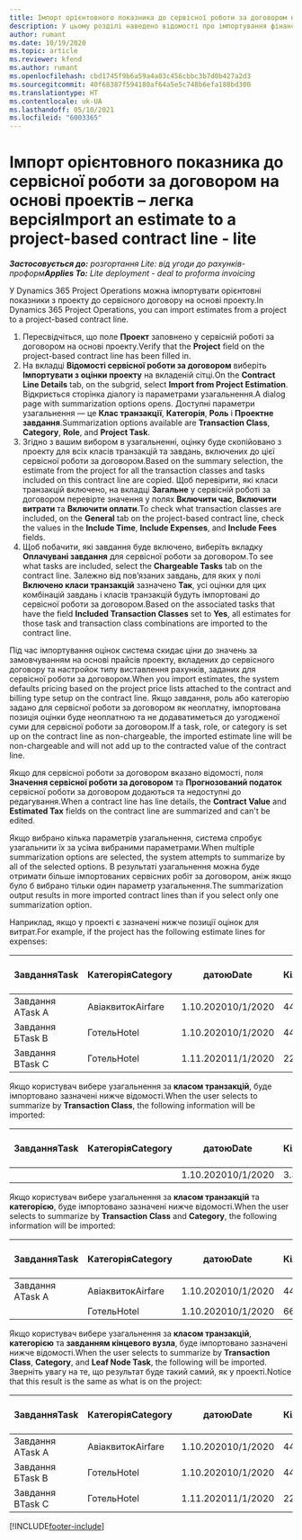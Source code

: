 ```yaml
---
title: Імпорт орієнтовного показника до сервісної роботи за договором на основі проектів – легка версія
description: У цьому розділі наведено відомості про імпортування фінансових оцінок з проекту до сервісної роботи за договором.
author: rumant
ms.date: 10/19/2020
ms.topic: article
ms.reviewer: kfend
ms.author: rumant
ms.openlocfilehash: cbd1745f9b6a59a4a03c456cbbc3b7d0b427a2d3
ms.sourcegitcommit: 40f68387f594180af64a5e5c748b6efa188bd300
ms.translationtype: HT
ms.contentlocale: uk-UA
ms.lasthandoff: 05/10/2021
ms.locfileid: "6003365"
---
```

# <a name="import-an-estimate-to-a-project-based-contract-line---lite"></a><span data-ttu-id="c58e4-103">Імпорт орієнтовного показника до сервісної роботи за договором на основі проектів – легка версія</span><span class="sxs-lookup"><span data-stu-id="c58e4-103">Import an estimate to a project-based contract line - lite</span></span>

<span data-ttu-id="c58e4-104">_**Застосовується до:** розгортання Lite: від угоди до рахунків-проформ_</span><span class="sxs-lookup"><span data-stu-id="c58e4-104">_**Applies To:** Lite deployment - deal to proforma invoicing_</span></span>

<span data-ttu-id="c58e4-105">У Dynamics 365 Project Operations можна імпортувати орієнтовні показники з проекту до сервісного договору на основі проекту.</span><span class="sxs-lookup"><span data-stu-id="c58e4-105">In Dynamics 365 Project Operations, you can import estimates from a project to a project-based contract line.</span></span>

1. <span data-ttu-id="c58e4-106">Пересвідчіться, що поле **Проект** заповнено у сервісній роботі за договором на основі проекту.</span><span class="sxs-lookup"><span data-stu-id="c58e4-106">Verify that the **Project** field on the project-based contract line has been filled in.</span></span>
2. <span data-ttu-id="c58e4-107">На вкладці **Відомості сервісної роботи за договором** виберіть **Імпортувати з оцінки проекту** на вкладеній сітці.</span><span class="sxs-lookup"><span data-stu-id="c58e4-107">On the **Contract Line Details** tab, on the subgrid, select **Import from Project Estimation**.</span></span> <span data-ttu-id="c58e4-108">Відкриється сторінка діалогу із параметрами узагальнення.</span><span class="sxs-lookup"><span data-stu-id="c58e4-108">A dialog page with summarization options opens.</span></span> <span data-ttu-id="c58e4-109">Доступні параметри узагальнення — це **Клас транзакції**, **Категорія**, **Роль** і **Проектне завдання**.</span><span class="sxs-lookup"><span data-stu-id="c58e4-109">Summarization options available are **Transaction Class**, **Category**, **Role**, and **Project Task**.</span></span>
3. <span data-ttu-id="c58e4-110">Згідно з вашим вибором в узагальненні, оцінку буде скопійовано з проекту для всіх класів транзакцій та завдань, включених до цієї сервісної роботи за договором.</span><span class="sxs-lookup"><span data-stu-id="c58e4-110">Based on the summary selection, the estimate from the project for all the transaction classes and tasks included on this contract line are copied.</span></span> <span data-ttu-id="c58e4-111">Щоб перевірити, які класи транзакцій включено, на вкладці **Загальне** у сервісній роботі за договором перевірте значення у полях **Включити час**, **Включити витрати** та **Включити оплати**.</span><span class="sxs-lookup"><span data-stu-id="c58e4-111">To check what transaction classes are included, on the **General** tab on the project-based contract line, check the values in the **Include Time**, **Include Expenses**, and **Include Fees** fields.</span></span> 
4. <span data-ttu-id="c58e4-112">Щоб побачити, які завдання буде включено, виберіть вкладку **Оплачувані завдання** для сервісної роботи за договором.</span><span class="sxs-lookup"><span data-stu-id="c58e4-112">To see what tasks are included, select the **Chargeable Tasks** tab on the contract line.</span></span> <span data-ttu-id="c58e4-113">Залежно від пов’язаних завдань, для яких у полі **Включено класи транзакцій** зазначено **Так**, усі оцінки для цих комбінацій завдань і класів транзакцій будуть імпортовані до сервісної роботи за договором.</span><span class="sxs-lookup"><span data-stu-id="c58e4-113">Based on the associated tasks that have the field **Included Transaction Classes** set to **Yes**, all estimates for those task and transaction class combinations are imported to the contract line.</span></span>

<span data-ttu-id="c58e4-114">Під час імпортування оцінок система скидає ціни до значень за замовчуванням на основі прайсів проекту, вкладених до сервісного договору та настройок типу виставлення рахунків, заданих для сервісної роботи за договором.</span><span class="sxs-lookup"><span data-stu-id="c58e4-114">When you import estimates, the system defaults pricing based on the project price lists attached to the contract and billing type setup on the contract line.</span></span> <span data-ttu-id="c58e4-115">Якщо завдання, роль або категорію задано для сервісної роботи за договором як неоплатну, імпортована позиція оцінки буде неоплатною та не додаватиметься до узгодженої суми для сервісної роботи за договором.</span><span class="sxs-lookup"><span data-stu-id="c58e4-115">If a task, role, or category is set up on the contract line as non-chargeable, the imported estimate line will be non-chargeable and will not add up to the contracted value of the contract line.</span></span>

<span data-ttu-id="c58e4-116">Якщо для сервісної роботи за договором вказано відомості, поля **Значення сервісної роботи за договором** та **Прогнозований податок** сервісної роботи за договором додаються та недоступні до редагування.</span><span class="sxs-lookup"><span data-stu-id="c58e4-116">When a contract line has line details, the **Contract Value** and **Estimated Tax** fields on the contract line are summarized and can't be edited.</span></span>

<span data-ttu-id="c58e4-117">Якщо вибрано кілька параметрів узагальнення, система спробує узагальнити їх за усіма вибраними параметрами.</span><span class="sxs-lookup"><span data-stu-id="c58e4-117">When multiple summarization options are selected, the system attempts to summarize by all of the selected options.</span></span> <span data-ttu-id="c58e4-118">В результаті узагальнення можна буде отримати більше імпортованих сервісних робіт за договором, аніж якщо було б вибрано тільки один параметр узагальнення.</span><span class="sxs-lookup"><span data-stu-id="c58e4-118">The summarization output results in more imported contract lines than if you select only one summarization option.</span></span>

<span data-ttu-id="c58e4-119">Наприклад, якщо у проекті є зазначені нижче позиції оцінок для витрат.</span><span class="sxs-lookup"><span data-stu-id="c58e4-119">For example, if the project has the following estimate lines for expenses:</span></span>

| <span data-ttu-id="c58e4-120">Завдання</span><span class="sxs-lookup"><span data-stu-id="c58e4-120">Task</span></span> | <span data-ttu-id="c58e4-121">Категорія</span><span class="sxs-lookup"><span data-stu-id="c58e4-121">Category</span></span> | <span data-ttu-id="c58e4-122">датою</span><span class="sxs-lookup"><span data-stu-id="c58e4-122">Date</span></span> | <span data-ttu-id="c58e4-123">Кількість</span><span class="sxs-lookup"><span data-stu-id="c58e4-123">Quantity</span></span> | <span data-ttu-id="c58e4-124">Ціна за одиницю</span><span class="sxs-lookup"><span data-stu-id="c58e4-124">Unit price</span></span> | <span data-ttu-id="c58e4-125">Сума</span><span class="sxs-lookup"><span data-stu-id="c58e4-125">Amount</span></span> |
| --- | --- | --- | --- | --- | --- |
| <span data-ttu-id="c58e4-126">Завдання А</span><span class="sxs-lookup"><span data-stu-id="c58e4-126">Task A</span></span> | <span data-ttu-id="c58e4-127">Авіаквиток</span><span class="sxs-lookup"><span data-stu-id="c58e4-127">Airfare</span></span> | <span data-ttu-id="c58e4-128">1.10.2020</span><span class="sxs-lookup"><span data-stu-id="c58e4-128">10/1/2020</span></span> | <span data-ttu-id="c58e4-129">4</span><span class="sxs-lookup"><span data-stu-id="c58e4-129">4</span></span> | <span data-ttu-id="c58e4-130">400</span><span class="sxs-lookup"><span data-stu-id="c58e4-130">400</span></span> | <span data-ttu-id="c58e4-131">1600</span><span class="sxs-lookup"><span data-stu-id="c58e4-131">1600</span></span> |
| <span data-ttu-id="c58e4-132">Завдання Б</span><span class="sxs-lookup"><span data-stu-id="c58e4-132">Task B</span></span> | <span data-ttu-id="c58e4-133">Готель</span><span class="sxs-lookup"><span data-stu-id="c58e4-133">Hotel</span></span> | <span data-ttu-id="c58e4-134">1.10.2020</span><span class="sxs-lookup"><span data-stu-id="c58e4-134">10/1/2020</span></span> | <span data-ttu-id="c58e4-135">4</span><span class="sxs-lookup"><span data-stu-id="c58e4-135">4</span></span> | <span data-ttu-id="c58e4-136">200</span><span class="sxs-lookup"><span data-stu-id="c58e4-136">200</span></span> | <span data-ttu-id="c58e4-137">800</span><span class="sxs-lookup"><span data-stu-id="c58e4-137">800</span></span> |
| <span data-ttu-id="c58e4-138">Завдання В</span><span class="sxs-lookup"><span data-stu-id="c58e4-138">Task C</span></span> | <span data-ttu-id="c58e4-139">Готель</span><span class="sxs-lookup"><span data-stu-id="c58e4-139">Hotel</span></span> | <span data-ttu-id="c58e4-140">1.11.2020</span><span class="sxs-lookup"><span data-stu-id="c58e4-140">11/1/2020</span></span> | <span data-ttu-id="c58e4-141">2</span><span class="sxs-lookup"><span data-stu-id="c58e4-141">2</span></span> | <span data-ttu-id="c58e4-142">200</span><span class="sxs-lookup"><span data-stu-id="c58e4-142">200</span></span> | <span data-ttu-id="c58e4-143">400</span><span class="sxs-lookup"><span data-stu-id="c58e4-143">400</span></span> |

<span data-ttu-id="c58e4-144">Якщо користувач вибере узагальнення за **класом транзакцій**, буде імпортовано зазначені нижче відомості.</span><span class="sxs-lookup"><span data-stu-id="c58e4-144">When the user selects to summarize by **Transaction Class**, the following information will be imported:</span></span>

| <span data-ttu-id="c58e4-145">Завдання</span><span class="sxs-lookup"><span data-stu-id="c58e4-145">Task</span></span> | <span data-ttu-id="c58e4-146">Категорія</span><span class="sxs-lookup"><span data-stu-id="c58e4-146">Category</span></span> | <span data-ttu-id="c58e4-147">датою</span><span class="sxs-lookup"><span data-stu-id="c58e4-147">Date</span></span> | <span data-ttu-id="c58e4-148">Кількість</span><span class="sxs-lookup"><span data-stu-id="c58e4-148">Quantity</span></span> | <span data-ttu-id="c58e4-149">Ціна за одиницю</span><span class="sxs-lookup"><span data-stu-id="c58e4-149">Unit price</span></span> | <span data-ttu-id="c58e4-150">Сума</span><span class="sxs-lookup"><span data-stu-id="c58e4-150">Amount</span></span> |
| --- | --- | --- | --- | --- | --- |
| &nbsp; | &nbsp; | <span data-ttu-id="c58e4-151">1.10.2020</span><span class="sxs-lookup"><span data-stu-id="c58e4-151">10/1/2020</span></span> | <span data-ttu-id="c58e4-152">3.34</span><span class="sxs-lookup"><span data-stu-id="c58e4-152">3.34</span></span> | <span data-ttu-id="c58e4-153">840</span><span class="sxs-lookup"><span data-stu-id="c58e4-153">840</span></span> | <span data-ttu-id="c58e4-154">2800</span><span class="sxs-lookup"><span data-stu-id="c58e4-154">2800</span></span> |

<span data-ttu-id="c58e4-155">Якщо користувач вибере узагальнення за **класом транзакцій** та **категорією**, буде імпортовано зазначені нижче відомості.</span><span class="sxs-lookup"><span data-stu-id="c58e4-155">When the user selects to summarize by **Transaction Class** and **Category**, the following information will be imported:</span></span>

| <span data-ttu-id="c58e4-156">Завдання</span><span class="sxs-lookup"><span data-stu-id="c58e4-156">Task</span></span> | <span data-ttu-id="c58e4-157">Категорія</span><span class="sxs-lookup"><span data-stu-id="c58e4-157">Category</span></span> | <span data-ttu-id="c58e4-158">датою</span><span class="sxs-lookup"><span data-stu-id="c58e4-158">Date</span></span> | <span data-ttu-id="c58e4-159">Кількість</span><span class="sxs-lookup"><span data-stu-id="c58e4-159">Quantity</span></span> | <span data-ttu-id="c58e4-160">Ціна за одиницю</span><span class="sxs-lookup"><span data-stu-id="c58e4-160">Unit price</span></span> | <span data-ttu-id="c58e4-161">Сума</span><span class="sxs-lookup"><span data-stu-id="c58e4-161">Amount</span></span> |
| --- | --- | --- | --- | --- | --- |
| <span data-ttu-id="c58e4-162">Завдання А</span><span class="sxs-lookup"><span data-stu-id="c58e4-162">Task A</span></span> | <span data-ttu-id="c58e4-163">Авіаквиток</span><span class="sxs-lookup"><span data-stu-id="c58e4-163">Airfare</span></span> | <span data-ttu-id="c58e4-164">1.10.2020</span><span class="sxs-lookup"><span data-stu-id="c58e4-164">10/1/2020</span></span> | <span data-ttu-id="c58e4-165">4</span><span class="sxs-lookup"><span data-stu-id="c58e4-165">4</span></span> | <span data-ttu-id="c58e4-166">400</span><span class="sxs-lookup"><span data-stu-id="c58e4-166">400</span></span> | <span data-ttu-id="c58e4-167">1600</span><span class="sxs-lookup"><span data-stu-id="c58e4-167">1600</span></span> |
| &nbsp;| <span data-ttu-id="c58e4-168">Готель</span><span class="sxs-lookup"><span data-stu-id="c58e4-168">Hotel</span></span> | <span data-ttu-id="c58e4-169">1.10.2020</span><span class="sxs-lookup"><span data-stu-id="c58e4-169">10/1/2020</span></span> | <span data-ttu-id="c58e4-170">6</span><span class="sxs-lookup"><span data-stu-id="c58e4-170">6</span></span> | <span data-ttu-id="c58e4-171">200</span><span class="sxs-lookup"><span data-stu-id="c58e4-171">200</span></span> | <span data-ttu-id="c58e4-172">1200</span><span class="sxs-lookup"><span data-stu-id="c58e4-172">1200</span></span> |

<span data-ttu-id="c58e4-173">Якщо користувач вибере узагальнення за **класом транзакцій**, **категорією** та **завданням кінцевого вузла**, буде імпортовано зазначені нижче відомості.</span><span class="sxs-lookup"><span data-stu-id="c58e4-173">When the user selects to summarize by **Transaction Class**, **Category**, and **Leaf Node Task**, the following will be imported.</span></span> <span data-ttu-id="c58e4-174">Зверніть увагу на те, що результат буде такий самий, як у проекті.</span><span class="sxs-lookup"><span data-stu-id="c58e4-174">Notice that this result is the same as what is on the project:</span></span>

| <span data-ttu-id="c58e4-175">Завдання</span><span class="sxs-lookup"><span data-stu-id="c58e4-175">Task</span></span> | <span data-ttu-id="c58e4-176">Категорія</span><span class="sxs-lookup"><span data-stu-id="c58e4-176">Category</span></span> | <span data-ttu-id="c58e4-177">датою</span><span class="sxs-lookup"><span data-stu-id="c58e4-177">Date</span></span> | <span data-ttu-id="c58e4-178">Кількість</span><span class="sxs-lookup"><span data-stu-id="c58e4-178">Quantity</span></span> | <span data-ttu-id="c58e4-179">Ціна за одиницю</span><span class="sxs-lookup"><span data-stu-id="c58e4-179">Unit price</span></span> | <span data-ttu-id="c58e4-180">Сума</span><span class="sxs-lookup"><span data-stu-id="c58e4-180">Amount</span></span> |
| --- | --- | --- | --- | --- | --- |
| <span data-ttu-id="c58e4-181">Завдання А</span><span class="sxs-lookup"><span data-stu-id="c58e4-181">Task A</span></span> | <span data-ttu-id="c58e4-182">Авіаквиток</span><span class="sxs-lookup"><span data-stu-id="c58e4-182">Airfare</span></span> | <span data-ttu-id="c58e4-183">1.10.2020</span><span class="sxs-lookup"><span data-stu-id="c58e4-183">10/1/2020</span></span> | <span data-ttu-id="c58e4-184">4</span><span class="sxs-lookup"><span data-stu-id="c58e4-184">4</span></span> | <span data-ttu-id="c58e4-185">400</span><span class="sxs-lookup"><span data-stu-id="c58e4-185">400</span></span> | <span data-ttu-id="c58e4-186">1600</span><span class="sxs-lookup"><span data-stu-id="c58e4-186">1600</span></span> |
| <span data-ttu-id="c58e4-187">Завдання Б</span><span class="sxs-lookup"><span data-stu-id="c58e4-187">Task B</span></span> | <span data-ttu-id="c58e4-188">Готель</span><span class="sxs-lookup"><span data-stu-id="c58e4-188">Hotel</span></span> | <span data-ttu-id="c58e4-189">1.10.2020</span><span class="sxs-lookup"><span data-stu-id="c58e4-189">10/1/2020</span></span> | <span data-ttu-id="c58e4-190">4</span><span class="sxs-lookup"><span data-stu-id="c58e4-190">4</span></span> | <span data-ttu-id="c58e4-191">200</span><span class="sxs-lookup"><span data-stu-id="c58e4-191">200</span></span> | <span data-ttu-id="c58e4-192">800</span><span class="sxs-lookup"><span data-stu-id="c58e4-192">800</span></span> |
| <span data-ttu-id="c58e4-193">Завдання В</span><span class="sxs-lookup"><span data-stu-id="c58e4-193">Task C</span></span> | <span data-ttu-id="c58e4-194">Готель</span><span class="sxs-lookup"><span data-stu-id="c58e4-194">Hotel</span></span> | <span data-ttu-id="c58e4-195">1.11.2020</span><span class="sxs-lookup"><span data-stu-id="c58e4-195">11/1/2020</span></span> | <span data-ttu-id="c58e4-196">2</span><span class="sxs-lookup"><span data-stu-id="c58e4-196">2</span></span> | <span data-ttu-id="c58e4-197">200</span><span class="sxs-lookup"><span data-stu-id="c58e4-197">200</span></span> | <span data-ttu-id="c58e4-198">400</span><span class="sxs-lookup"><span data-stu-id="c58e4-198">400</span></span> |


[!INCLUDE[footer-include](../../includes/footer-banner.md)]